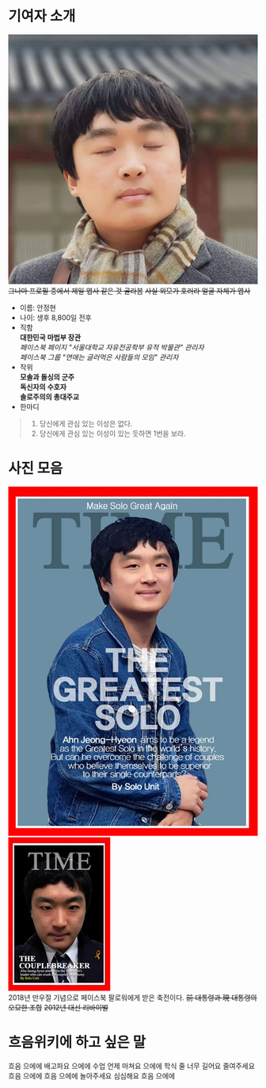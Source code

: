 # 기여자 소개

![](../Images/AJH/Profile.jpg)
~~그나마 프로필 중에서 제일 엽사 같은 것 골라봄~~ ~~사실 외모가 호러라 얼굴 자체가 엽사~~  
- 이름: 안정현
- 나이: 생후 8,800일 전후
- 직함  
__대한민국 마법부 장관__  
_페이스북 페이지 "서울대학교 자유전공학부 유적 박물관" 관리자_  
_페이스북 그룹 "연애는 글러먹은 사람들의 모임" 관리자_  
- 작위  
__모솔과 돌싱의 군주__  
__독신자의 수호자__  
__솔로주의의 총대주교__  
- 한마디
> 1) 당신에게 관심 있는 이성은 없다.
> 2) 당신에게 관심 있는 이성이 있는 듯하면 1번을 보라.

# 사진 모음

![](../Images/AJH/AprilFool_1.jpg)
![](../Images/AJH/AprilFool_2.jpg)  
2018년 만우절 기념으로 페이스북 팔로워에게 받은 축전이다. ~~前 대통령과 現 대통령의 오묘한 조합~~ ~~2012년 대선 리바이벌~~

# 흐음위키에 하고 싶은 말

흐음 으에에 배고파요 으에에 수업 언제 마쳐요 으에에 학식 줄 너무 길어요 줄여주세요  
흐음 으에에 흐음 으에에 놀아주세요 심심해요 흐음 으에에
